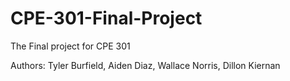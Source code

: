 # CPE-301-Final-Project
The Final project for CPE 301

Authors: Tyler Burfield, Aiden Diaz, Wallace Norris, Dillon Kiernan
